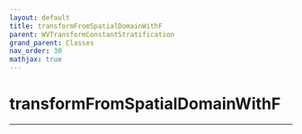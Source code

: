 ```yaml
---
layout: default
title: transformFromSpatialDomainWithF
parent: WVTransformConstantStratification
grand_parent: Classes
nav_order: 30
mathjax: true
---
```


#  transformFromSpatialDomainWithF




---

